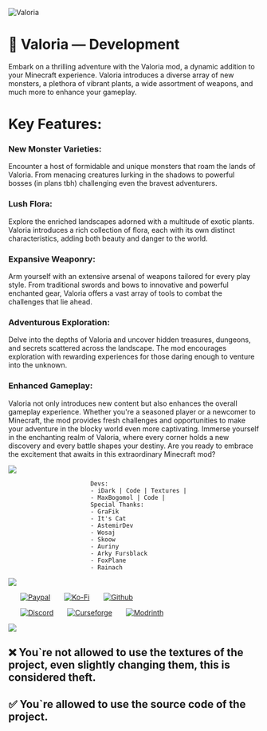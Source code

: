 ![Valoria](https://cdn.discordapp.com/attachments/872055698450690048/1189638486219837542/image.png?ex=659ee42d&is=658c6f2d&hm=e161e2bab39dce8105fceb5b6a3ed5deb6c1ee29566b2f99c3c31c578e26d65c&)

# 🌸 Valoria — Development

Embark on a thrilling adventure with the Valoria mod, a dynamic addition to your Minecraft experience. Valoria introduces a diverse array of new monsters, a plethora of vibrant plants, a wide assortment of weapons, and much more to enhance your gameplay.

# Key Features:
### New Monster Varieties:
Encounter a host of formidable and unique monsters that roam the lands of Valoria. From menacing creatures lurking in the shadows to powerful bosses (in plans tbh) challenging even the bravest adventurers.

### Lush Flora:
Explore the enriched landscapes adorned with a multitude of exotic plants. Valoria introduces a rich collection of flora, each with its own distinct characteristics, adding both beauty and danger to the world.

### Expansive Weaponry:
Arm yourself with an extensive arsenal of weapons tailored for every play style. From traditional swords and bows to innovative and powerful enchanted gear, Valoria offers a vast array of tools to combat the challenges that lie ahead.

### Adventurous Exploration:
Delve into the depths of Valoria and uncover hidden treasures, dungeons, and secrets scattered across the landscape. The mod encourages exploration with rewarding experiences for those daring enough to venture into the unknown.

### Enhanced Gameplay:
Valoria not only introduces new content but also enhances the overall gameplay experience. Whether you're a seasoned player or a newcomer to Minecraft, the mod provides fresh challenges and opportunities to make your adventure in the blocky world even more captivating.
Immerse yourself in the enchanting realm of Valoria, where every corner holds a new discovery and every battle shapes your destiny. Are you ready to embrace the excitement that awaits in this extraordinary Minecraft mod?

 ![](https://cdn.discordapp.com/attachments/838693800683372564/1039482418408726608/Untitled_11-07-2022_11-21-33.png)
         
                           Devs:
                           - iDark | Code | Textures |
                           - MaxBogomol | Code |
                           Special Thanks:
                           - GraFik
                           - It's Cat
                           - AstemirDev
                           - Wosaj
                           - Skoow
                           - Auriny
                           - Arky Fursblack
                           - FoxPlane
                           - Rainach

![](https://cdn.discordapp.com/attachments/838693800683372564/1039482418408726608/Untitled_11-07-2022_11-21-33.png)

‎ ‎ ‎ ‎ ‎ ‎ [![Paypal](https://cdn.discordapp.com/attachments/1088473259223306361/1203418287191363634/pp.png?ex=65d1059e&is=65be909e&hm=9396f8bbc5401ce56a8b41eeb2b8e7a58e7e53059cd6c87c91d41f577b14f086&)](https://www.paypal.com/donate/?hosted_button_id=2VUEXEBSWEXUA)
‎ ‎ ‎ ‎ ‎ ‎ [![Ko-Fi](https://cdn.discordapp.com/attachments/1088473259223306361/1203418676993466448/bmc.png?ex=65d105fb&is=65be90fb&hm=dff57fa98f06b26a47a290981f22a6098f8d887a75bb05f36db76415458b0396&)](https://ko-fi.com/idark)
‎ ‎ ‎ ‎ ‎ ‎ [![Github](https://cdn.discordapp.com/attachments/1088473259223306361/1203419022578942012/github.png?ex=65d1064d&is=65be914d&hm=cba9db47b5fa6812f791f10b0f0038bdd436de845c136f6f2f28745a1c841b72&)](https://github.com/IriDark/Valoria)

‎ ‎ ‎ ‎ ‎ ‎ [![Discord](https://cdn.discordapp.com/attachments/1088473259223306361/1203420290747469824/discord.png?ex=65d1077b&is=65be927b&hm=8537385b445429f0838ccdc6b951db208cb2616a529ada99f195efbeaf337265&)](https://discord.gg/wWdXpwuPmK)
‎ ‎ ‎ ‎ ‎ ‎ [![Curseforge](https://cdn.discordapp.com/attachments/1088473259223306361/1203420835617181756/curseforge.png?ex=65d107fd&is=65be92fd&hm=4b179d668a1b7ddfb631739bf59ec3d818abab647946c64486a86f6d6d5682d0&)](https://www.curseforge.com/minecraft/mc-mods/valoria)
‎ ‎ ‎ ‎ ‎ ‎ [![Modrinth](https://cdn.discordapp.com/attachments/1088473259223306361/1203420835394621440/modrinth.png?ex=65d107fd&is=65be92fd&hm=d9079207c106f16ba5023cf2147690e19c3d457c34104974cc77b31a6d327d0f&)](https://modrinth.com/mod/valoria)

![](https://cdn.discordapp.com/attachments/838693800683372564/1039482418408726608/Untitled_11-07-2022_11-21-33.png)

## &#10060; You`re not allowed to use the textures of the project, even slightly changing them, this is considered theft.
## &#9989; You`re allowed to use the source code of the project.
